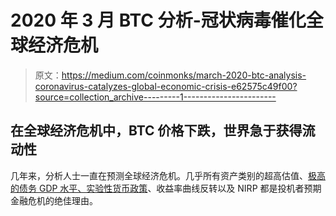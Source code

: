 # 2020 年 3 月 BTC 分析-冠状病毒催化全球经济危机

> 原文：<https://medium.com/coinmonks/march-2020-btc-analysis-coronavirus-catalyzes-global-economic-crisis-e62575c49f00?source=collection_archive---------1----------------------->

## 在全球经济危机中，BTC 价格下跌，世界急于获得流动性

几年来，分析人士一直在预测全球经济危机。几乎所有资产类别的超高估值、[极高的债务 GDP 水平、实验性货币政策](https://adaptiveanalysis.io/how-will-bitcoin-behave-if-the-global-economy-erupts/)、收益率曲线反转以及 NIRP 都是投机者预期金融危机的绝佳理由。